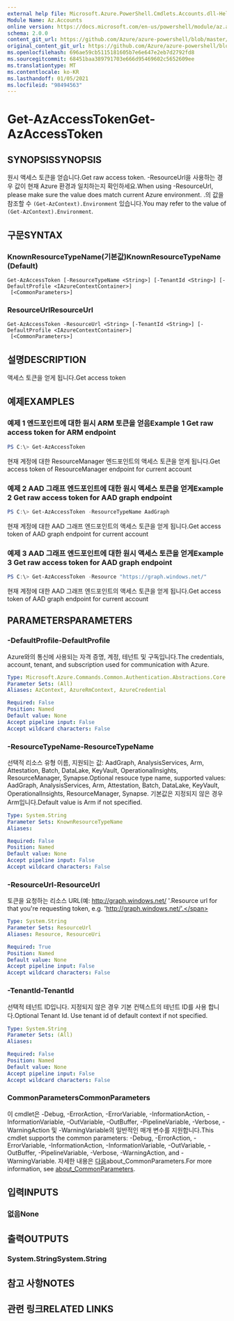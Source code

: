 ```yaml
---
external help file: Microsoft.Azure.PowerShell.Cmdlets.Accounts.dll-Help.xml
Module Name: Az.Accounts
online version: https://docs.microsoft.com/en-us/powershell/module/az.accounts/get-azaccesstoken
schema: 2.0.0
content_git_url: https://github.com/Azure/azure-powershell/blob/master/src/Accounts/Accounts/help/Get-AzAccessToken.md
original_content_git_url: https://github.com/Azure/azure-powershell/blob/master/src/Accounts/Accounts/help/Get-AzAccessToken.md
ms.openlocfilehash: 696ae59cb5115181605b7e6e647e2eb7d2792fd8
ms.sourcegitcommit: 68451baa389791703e666d95469602c5652609ee
ms.translationtype: MT
ms.contentlocale: ko-KR
ms.lasthandoff: 01/05/2021
ms.locfileid: "98494563"
---
```

# <span data-ttu-id="84c0b-101">Get-AzAccessToken</span><span class="sxs-lookup"><span data-stu-id="84c0b-101">Get-AzAccessToken</span></span>

## <span data-ttu-id="84c0b-102">SYNOPSIS</span><span class="sxs-lookup"><span data-stu-id="84c0b-102">SYNOPSIS</span></span>
<span data-ttu-id="84c0b-103">원시 액세스 토큰을 얻습니다.</span><span class="sxs-lookup"><span data-stu-id="84c0b-103">Get raw access token.</span></span> <span data-ttu-id="84c0b-104">-ResourceUrl을 사용하는 경우 값이 현재 Azure 환경과 일치하는지 확인하세요.</span><span class="sxs-lookup"><span data-stu-id="84c0b-104">When using -ResourceUrl, please make sure the value does match current Azure environment.</span></span> <span data-ttu-id="84c0b-105">.의 값을 참조할 수 `(Get-AzContext).Environment` 있습니다.</span><span class="sxs-lookup"><span data-stu-id="84c0b-105">You may refer to the value of `(Get-AzContext).Environment`.</span></span>

## <span data-ttu-id="84c0b-106">구문</span><span class="sxs-lookup"><span data-stu-id="84c0b-106">SYNTAX</span></span>

### <span data-ttu-id="84c0b-107">KnownResourceTypeName(기본값)</span><span class="sxs-lookup"><span data-stu-id="84c0b-107">KnownResourceTypeName (Default)</span></span>
```
Get-AzAccessToken [-ResourceTypeName <String>] [-TenantId <String>] [-DefaultProfile <IAzureContextContainer>]
 [<CommonParameters>]
```

### <span data-ttu-id="84c0b-108">ResourceUrl</span><span class="sxs-lookup"><span data-stu-id="84c0b-108">ResourceUrl</span></span>
```
Get-AzAccessToken -ResourceUrl <String> [-TenantId <String>] [-DefaultProfile <IAzureContextContainer>]
 [<CommonParameters>]
```

## <span data-ttu-id="84c0b-109">설명</span><span class="sxs-lookup"><span data-stu-id="84c0b-109">DESCRIPTION</span></span>
<span data-ttu-id="84c0b-110">액세스 토큰을 얻게 됩니다.</span><span class="sxs-lookup"><span data-stu-id="84c0b-110">Get access token</span></span>

## <span data-ttu-id="84c0b-111">예제</span><span class="sxs-lookup"><span data-stu-id="84c0b-111">EXAMPLES</span></span>

### <span data-ttu-id="84c0b-112">예제 1 엔드포인트에 대한 원시 ARM 토큰을 얻음</span><span class="sxs-lookup"><span data-stu-id="84c0b-112">Example 1 Get raw access token for ARM endpoint</span></span>
```powershell
PS C:\> Get-AzAccessToken
```

<span data-ttu-id="84c0b-113">현재 계정에 대한 ResourceManager 엔드포인트의 액세스 토큰을 얻게 됩니다.</span><span class="sxs-lookup"><span data-stu-id="84c0b-113">Get access token of ResourceManager endpoint for current account</span></span>

### <span data-ttu-id="84c0b-114">예제 2 AAD 그래프 엔드포인트에 대한 원시 액세스 토큰을 얻게</span><span class="sxs-lookup"><span data-stu-id="84c0b-114">Example 2 Get raw access token for AAD graph endpoint</span></span>
```powershell
PS C:\> Get-AzAccessToken -ResourceTypeName AadGraph
```

<span data-ttu-id="84c0b-115">현재 계정에 대한 AAD 그래프 엔드포인트의 액세스 토큰을 얻게 됩니다.</span><span class="sxs-lookup"><span data-stu-id="84c0b-115">Get access token of AAD graph endpoint for current account</span></span>

### <span data-ttu-id="84c0b-116">예제 3 AAD 그래프 엔드포인트에 대한 원시 액세스 토큰을 얻게</span><span class="sxs-lookup"><span data-stu-id="84c0b-116">Example 3 Get raw access token for AAD graph endpoint</span></span>
```powershell
PS C:\> Get-AzAccessToken -Resource "https://graph.windows.net/"
```

<span data-ttu-id="84c0b-117">현재 계정에 대한 AAD 그래프 엔드포인트의 액세스 토큰을 얻게 됩니다.</span><span class="sxs-lookup"><span data-stu-id="84c0b-117">Get access token of AAD graph endpoint for current account</span></span>

## <span data-ttu-id="84c0b-118">PARAMETERS</span><span class="sxs-lookup"><span data-stu-id="84c0b-118">PARAMETERS</span></span>

### <span data-ttu-id="84c0b-119">-DefaultProfile</span><span class="sxs-lookup"><span data-stu-id="84c0b-119">-DefaultProfile</span></span>
<span data-ttu-id="84c0b-120">Azure와의 통신에 사용되는 자격 증명, 계정, 테넌트 및 구독입니다.</span><span class="sxs-lookup"><span data-stu-id="84c0b-120">The credentials, account, tenant, and subscription used for communication with Azure.</span></span>

```yaml
Type: Microsoft.Azure.Commands.Common.Authentication.Abstractions.Core.IAzureContextContainer
Parameter Sets: (All)
Aliases: AzContext, AzureRmContext, AzureCredential

Required: False
Position: Named
Default value: None
Accept pipeline input: False
Accept wildcard characters: False
```

### <span data-ttu-id="84c0b-121">-ResourceTypeName</span><span class="sxs-lookup"><span data-stu-id="84c0b-121">-ResourceTypeName</span></span>
<span data-ttu-id="84c0b-122">선택적 리소스 유형 이름, 지원되는 값: AadGraph, AnalysisServices, Arm, Attestation, Batch, DataLake, KeyVault, OperationalInsights, ResourceManager, Synapse.</span><span class="sxs-lookup"><span data-stu-id="84c0b-122">Optional resouce type name, supported values: AadGraph, AnalysisServices, Arm, Attestation, Batch, DataLake, KeyVault, OperationalInsights, ResourceManager, Synapse.</span></span> <span data-ttu-id="84c0b-123">기본값은 지정되지 않은 경우 Arm입니다.</span><span class="sxs-lookup"><span data-stu-id="84c0b-123">Default value is Arm if not specified.</span></span>

```yaml
Type: System.String
Parameter Sets: KnownResourceTypeName
Aliases:

Required: False
Position: Named
Default value: None
Accept pipeline input: False
Accept wildcard characters: False
```

### <span data-ttu-id="84c0b-124">-ResourceUrl</span><span class="sxs-lookup"><span data-stu-id="84c0b-124">-ResourceUrl</span></span>
<span data-ttu-id="84c0b-125">토큰을 요청하는 리소스 URL(예: http://graph.windows.net/ '.</span><span class="sxs-lookup"><span data-stu-id="84c0b-125">Resource url for that you're requesting token, e.g. 'http://graph.windows.net/'.</span></span>

```yaml
Type: System.String
Parameter Sets: ResourceUrl
Aliases: Resource, ResourceUri

Required: True
Position: Named
Default value: None
Accept pipeline input: False
Accept wildcard characters: False
```

### <span data-ttu-id="84c0b-126">-TenantId</span><span class="sxs-lookup"><span data-stu-id="84c0b-126">-TenantId</span></span>
<span data-ttu-id="84c0b-127">선택적 테넌트 ID입니다. 지정되지 않은 경우 기본 컨텍스트의 테넌트 ID를 사용 합니다.</span><span class="sxs-lookup"><span data-stu-id="84c0b-127">Optional Tenant Id. Use tenant id of default context if not specified.</span></span>

```yaml
Type: System.String
Parameter Sets: (All)
Aliases:

Required: False
Position: Named
Default value: None
Accept pipeline input: False
Accept wildcard characters: False
```

### <span data-ttu-id="84c0b-128">CommonParameters</span><span class="sxs-lookup"><span data-stu-id="84c0b-128">CommonParameters</span></span>
<span data-ttu-id="84c0b-129">이 cmdlet은 -Debug, -ErrorAction, -ErrorVariable, -InformationAction, -InformationVariable, -OutVariable, -OutBuffer, -PipelineVariable, -Verbose, -WarningAction 및 -WarningVariable의 일반적인 매개 변수를 지원합니다.</span><span class="sxs-lookup"><span data-stu-id="84c0b-129">This cmdlet supports the common parameters: -Debug, -ErrorAction, -ErrorVariable, -InformationAction, -InformationVariable, -OutVariable, -OutBuffer, -PipelineVariable, -Verbose, -WarningAction, and -WarningVariable.</span></span> <span data-ttu-id="84c0b-130">자세한 내용은 [다음](http://go.microsoft.com/fwlink/?LinkID=113216)about_CommonParameters.</span><span class="sxs-lookup"><span data-stu-id="84c0b-130">For more information, see [about_CommonParameters](http://go.microsoft.com/fwlink/?LinkID=113216).</span></span>

## <span data-ttu-id="84c0b-131">입력</span><span class="sxs-lookup"><span data-stu-id="84c0b-131">INPUTS</span></span>

### <span data-ttu-id="84c0b-132">없음</span><span class="sxs-lookup"><span data-stu-id="84c0b-132">None</span></span>

## <span data-ttu-id="84c0b-133">출력</span><span class="sxs-lookup"><span data-stu-id="84c0b-133">OUTPUTS</span></span>

### <span data-ttu-id="84c0b-134">System.String</span><span class="sxs-lookup"><span data-stu-id="84c0b-134">System.String</span></span>

## <span data-ttu-id="84c0b-135">참고 사항</span><span class="sxs-lookup"><span data-stu-id="84c0b-135">NOTES</span></span>

## <span data-ttu-id="84c0b-136">관련 링크</span><span class="sxs-lookup"><span data-stu-id="84c0b-136">RELATED LINKS</span></span>

